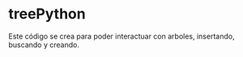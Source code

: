 # treePython

Este código se crea para poder interactuar con arboles, insertando, buscando y creando.